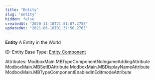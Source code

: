 ```yaml
---
title: "Entity"
slug: "entity"
hidden: false
createdAt: "2020-11-10T21:51:07.275Z"
updatedAt: "2021-06-18T01:37:56.276Z"
---
```

**Entity**
A Entity in the World

ID: Entity
Base Type: [Entity Component](doc:componententity)


Attributes:
ModboxMain.MBTypeComponentNoIngameAddingAttribute
ModboxMain.MBSetIDAttribute
ModboxMain.MBDisplayNameAttribute
ModboxMain.MBTypeComponentEnabledInEditmodeAttribute